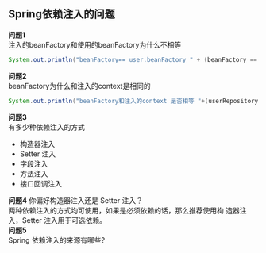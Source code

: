 ## **Spring依赖注入的问题**

**问题1**  
注入的beanFactory和使用的beanFactory为什么不相等
```java 
System.out.println("beanFactory== user.beanFactory " + (beanFactory == userRepository.getBeanFactory()));
```
**问题2**  
beanFactory为什么和注入的context是相同的 
```java
System.out.println("beanFactory和注入的context 是否相等 "+(userRepository.getApplicationContextObjectFactory().getObject() == beanFactory));
```

**问题3**  
有多少种依赖注入的方式
* 构造器注入
* Setter 注入
* 字段注入
* 方法注入
* 接口回调注入  

**问题4** 
你偏好构造器注入还是 Setter 注入？  
两种依赖注入的方式均可使用，如果是必须依赖的话，那么推荐使用构
造器注入，Setter 注入用于可选依赖。  
**问题5**    
Spring 依赖注入的来源有哪些?
